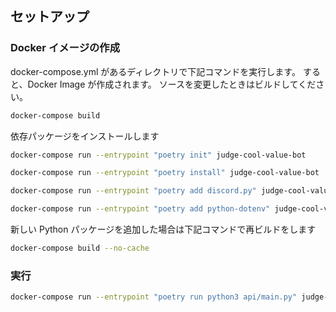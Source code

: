 ## セットアップ

### Docker イメージの作成

docker-compose.yml があるディレクトリで下記コマンドを実行します。
すると、Docker Image が作成されます。
ソースを変更したときはビルドしてください。

```bash
docker-compose build
```

依存パッケージをインストールします

```bash
docker-compose run --entrypoint "poetry init" judge-cool-value-bot
```

```bash
docker-compose run --entrypoint "poetry install" judge-cool-value-bot
```

```bash
docker-compose run --entrypoint "poetry add discord.py" judge-cool-value-bot
```

```bash
docker-compose run --entrypoint "poetry add python-dotenv" judge-cool-value-bot
```

新しい Python パッケージを追加した場合は下記コマンドで再ビルドをします

```bash
docker-compose build --no-cache
```

### 実行

```bash
docker-compose run --entrypoint "poetry run python3 api/main.py" judge-cool-value-bot
```

